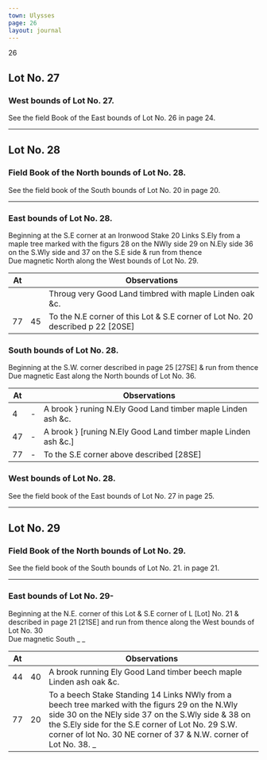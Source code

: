 ```yaml
---
town: Ulysses
page: 26
layout: journal
---
```


26

## Lot No. 27

### West bounds of Lot No. 27.

See the field Book of the East bounds of Lot No. 26 in page 24.

---

## Lot No. 28

### Field Book of the North bounds of Lot No. 28.

See the field book of the South bounds of Lot No. 20 in page 20.

---

### East bounds of Lot No. 28.

Beginning at the S.E corner at an Ironwood Stake 20 Links S.Ely from a maple tree marked with the figurs 28 on the NWly side 29 on N.Ely side 36 on the S.Wly side and 37 on the S.E side & run from thence \
Due magnetic North along the West bounds of Lot No. 29.

| At |    | Observations |
| -- | -- | ------------ |
| | | Throug very Good Land timbred with maple Linden oak &c.
| 77 | 45 | To the N.E corner of this Lot & S.E corner of Lot No. 20 described p 22 [20SE]

### South bounds of Lot No. 28.

Beginning at the S.W. corner described in page 25 [27SE] & run from thence \
Due magnetic East along the North bounds of Lot No. 36.

| At |    | Observations |
| -- | -- | ------------ |
|  4 | - | A brook } runing N.Ely Good Land timber maple Linden ash &c.
| 47 | - | A brook } [runing N.Ely Good Land timber maple Linden ash &c.]
| 77 | - | To the S.E corner above described [28SE]

### West bounds of Lot No. 28.

See the field book of the East bounds of Lot No. 27 in page 25.

---

## Lot No. 29

### Field Book of the North bounds of Lot No. 29.

See the field book of the South bounds of Lot No. 21. in page 21.

---

### East bounds of Lot No. 29-

Beginning at the N.E. corner of this Lot & S.E corner of L [Lot] No. 21 & described in page 21 [21SE] and run from thence along the West bounds of Lot No. 30 \
Due magnetic South _ _

| At |    | Observations |
| -- | -- | ------------ |
| 44 | 40 | A brook running Ely Good Land timber beech maple Linden ash oak &c.
| 77 | 20 | To a beech Stake Standing 14 Links NWly from a beech tree marked with the figurs 29 on the N.Wly side 30 on the NEly side 37 on the S.Wly side & 38 on the S.Ely side for the S.E corner of Lot No. 29 S.W. corner of lot No. 30 NE corner of 37 & N.W. corner of Lot No. 38. _
